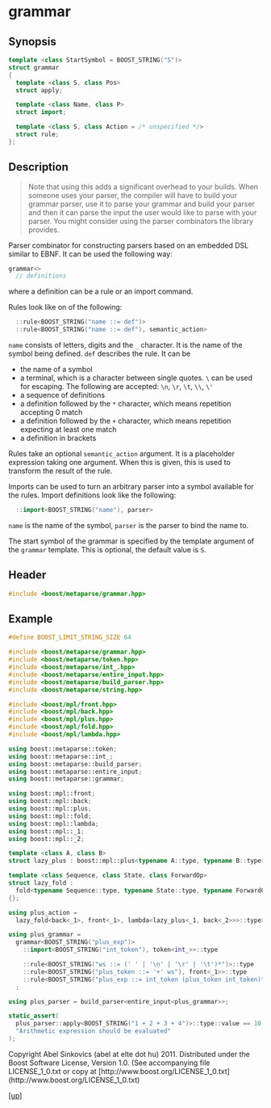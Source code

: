 # grammar

## Synopsis

```cpp
template <class StartSymbol = BOOST_STRING("S")>
struct grammar
{
  template <class S, class Pos>
  struct apply;

  template <class Name, class P>
  struct import;

  template <class S, class Action = /* unspecified */>
  struct rule;
};
```

## Description

> Note that using this adds a significant overhead to your builds. When someone
> uses your parser, the compiler will have to build your grammar parser, use it
> to parse your grammar and build your parser and then it can parse the input
> the user would like to parse with your parser. You might consider using the
> parser combinators the library provides.

Parser combinator for constructing parsers based on an embedded DSL similar to
EBNF. It can be used the following way:

```cpp
grammar<>
  // definitions
```

where a definition can be a rule or an import command.

Rules look like on of the following:

```cpp
  ::rule<BOOST_STRING("name ::= def")>
  ::rule<BOOST_STRING("name ::= def"), semantic_action>
```

`name` consists of letters, digits and the `_` character. It is the name of
the symbol being defined. `def` describes the rule. It can be

 * the name of a symbol
 * a terminal, which is a character between single quotes. `\` can be used for
   escaping. The following are accepted: `\n`, `\r`, `\t`, `\\`, `\'`
 * a sequence of definitions
 * a definition followed by the `*` character, which means repetition accepting
   0 match
 * a definition followed by the `+` character, which means repetition expecting
   at least one match
 * a definition in brackets

Rules take an optional `semantic_action` argument. It is a placeholder
expression taking one argument. When this is given, this is used to transform
the result of the rule.

Imports can be used to turn an arbitrary parser into a symbol available for the
rules. Import definitions look like the following:

```cpp
  ::import<BOOST_STRING("name"), parser>
```

`name` is the name of the symbol, `parser` is the parser to bind the name to.

The start symbol of the grammar is specified by the template argument of the
`grammar` template. This is optional, the default value is `S`.

## Header

```cpp
#include <boost/metaparse/grammar.hpp>
```

## Example

```cpp
#define BOOST_LIMIT_STRING_SIZE 64

#include <boost/metaparse/grammar.hpp>
#include <boost/metaparse/token.hpp>
#include <boost/metaparse/int_.hpp>
#include <boost/metaparse/entire_input.hpp>
#include <boost/metaparse/build_parser.hpp>
#include <boost/metaparse/string.hpp>

#include <boost/mpl/front.hpp>
#include <boost/mpl/back.hpp>
#include <boost/mpl/plus.hpp>
#include <boost/mpl/fold.hpp>
#include <boost/mpl/lambda.hpp>

using boost::metaparse::token;
using boost::metaparse::int_;
using boost::metaparse::build_parser;
using boost::metaparse::entire_input;
using boost::metaparse::grammar;

using boost::mpl::front;
using boost::mpl::back;
using boost::mpl::plus;
using boost::mpl::fold;
using boost::mpl::lambda;
using boost::mpl::_1;
using boost::mpl::_2;

template <class A, class B>
struct lazy_plus : boost::mpl::plus<typename A::type, typename B::type> {};

template <class Sequence, class State, class ForwardOp>
struct lazy_fold :
  fold<typename Sequence::type, typename State::type, typename ForwardOp::type>
{};

using plus_action =
  lazy_fold<back<_1>, front<_1>, lambda<lazy_plus<_1, back<_2>>>::type>;

using plus_grammar =
  grammar<BOOST_STRING("plus_exp")>
    ::import<BOOST_STRING("int_token"), token<int_>>::type

    ::rule<BOOST_STRING("ws ::= (' ' | '\n' | '\r' | '\t')*")>::type
    ::rule<BOOST_STRING("plus_token ::= '+' ws"), front<_1>>::type
    ::rule<BOOST_STRING("plus_exp ::= int_token (plus_token int_token)*"), plus_action>::type
  ;

using plus_parser = build_parser<entire_input<plus_grammar>>;

static_assert(
  plus_parser::apply<BOOST_STRING("1 + 2 + 3 + 4")>::type::value == 10,
  "Arithmetic expression should be evaluated"
);
```

<p class="copyright">
Copyright Abel Sinkovics (abel at elte dot hu) 2011.
Distributed under the Boost Software License, Version 1.0.
(See accompanying file LICENSE_1_0.txt or copy at
[http://www.boost.org/LICENSE_1_0.txt](http://www.boost.org/LICENSE_1_0.txt)
</p>

[[up]](reference.html)


